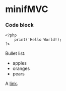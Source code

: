 minifMVC
========

### Code block
    <?php
        print('Hello World!);
    ?>

Bullet list:

  * apples
  * oranges
  * pears

A [link](http://example.com).

